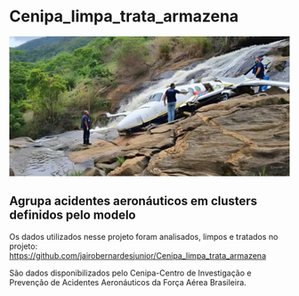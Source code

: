 # Cenipa_limpa_trata_armazena

![Imagem de Aviao](https://github.com/jairobernardesjunior/Cenipa_clustering/blob/main/acidente_mendonca.jpeg)
 
## Agrupa acidentes aeronáuticos em clusters definidos pelo modelo

Os dados utilizados nesse projeto foram analisados, limpos e tratados no projeto:
https://github.com/jairobernardesjunior/Cenipa_limpa_trata_armazena

São dados disponibilizados pelo Cenipa-Centro de Investigação e Prevenção de Acidentes Aeronáuticos da Força Aérea Brasileira.